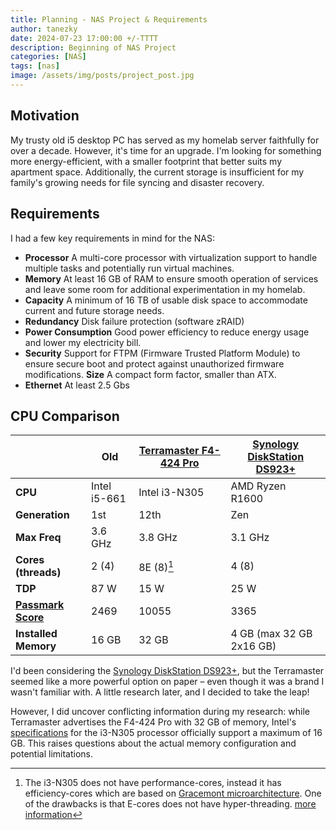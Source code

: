 ```yaml
---
title: Planning - NAS Project & Requirements
author: tanezky
date: 2024-07-23 17:00:00 +/-TTTT
description: Beginning of NAS Project
categories: [NAS]
tags: [nas]
image: /assets/img/posts/project_post.jpg
---
```


## Motivation

My trusty old i5 desktop PC has served as my homelab server faithfully for over a decade. However, it's time for an upgrade. I'm looking for something more energy-efficient, with a smaller footprint that better suits my apartment space. Additionally, the current storage is insufficient for my family's growing needs for file syncing and disaster recovery.

## Requirements

I had a few key requirements in mind for the NAS:

- **Processor** A multi-core processor with virtualization support to handle multiple tasks and potentially run virtual machines.
- **Memory** At least 16 GB of RAM to ensure smooth operation of services and leave some room for additional experimentation in my homelab.
- **Capacity** A minimum of 16 TB of usable disk space to accommodate current and future storage needs.
- **Redundancy** Disk failure protection (software zRAID)
- **Power Consumption** Good power efficiency to reduce energy usage and lower my electricity bill.
- **Security** Support for FTPM (Firmware Trusted Platform Module) to ensure secure boot and protect against unauthorized firmware modifications.
**Size** A compact form factor, smaller than ATX.
- **Ethernet** At least 2.5 Gbs

## CPU Comparison

|               | Old           | [Terramaster F4-424 Pro](https://www.terra-master.com/global/f4-424-pro.html)    | [Synology DiskStation DS923+](https://www.synology.com/en-us/products/DS923+) |
| ---           | ---           | ---                       | --- |
| **CPU**       | Intel i5-661  | Intel i3-N305             | AMD Ryzen R1600 |
| **Generation**| 1st           | 12th                      | Zen |
| **Max Freq**  | 3.6 GHz       | 3.8 GHz                   | 3.1 GHz |
| **Cores (threads)**| 2 (4)      | 8E (8)[^fn1]            | 4 (8)            
| **TDP**       | 87 W          | 15 W                      | 25 W |
| [**Passmark Score**](https://www.cpubenchmark.net/compare/769vs5213vs5117/Intel-i5-661-vs-Intel-i3-N305-vs-AMD-Ryzen-Embedded-R1600) | 2469     | 10055                     | 3365 |
| **Installed Memory**    | 16 GB         | 32 GB                     | 4 GB (max 32 GB 2x16 GB) |

I'd been considering the [Synology DiskStation DS923+](), but the Terramaster seemed like a more powerful option on paper – even though it was a brand I wasn't familiar with. A little research later, and I decided to take the leap! 

However, I did uncover conflicting information during my research: while Terramaster advertises the F4-424 Pro with 32 GB of memory, Intel's [specifications](https://www.intel.com/content/www/us/en/products/sku/231805/intel-core-i3n305-processor-6m-cache-up-to-3-80-ghz/specifications.html) for the i3-N305 processor officially support a maximum of 16 GB. This raises questions about the actual memory configuration and potential limitations.

[^fn1]: The i3-N305 does not have performance-cores, instead it has efficiency-cores which are based on [Gracemont microarchitecture](https://en.wikipedia.org/wiki/Gracemont_(microarchitecture)). One of the drawbacks is that E-cores does not have hyper-threading. [more information](https://www.assured-systems.com/faq/what-is-the-difference-between-p-core-and-e-core-processors/)
